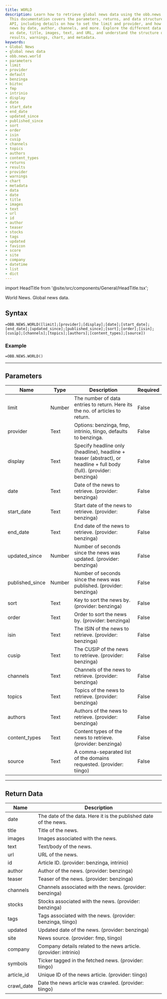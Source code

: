 ```yaml
---
title: WORLD
description: Learn how to retrieve global news data using the obb.news.world API.
  This documentation covers the parameters, returns, and data structures used in the
  API, including details on how to set the limit and provider, and how to filter the
  news by date, author, channels, and more. Explore the different data fields such
  as date, title, images, text, and URL, and understand the structure of the returned
  results, warnings, chart, and metadata.
keywords: 
- Global News
- global news data
- obb.news.world
- parameters
- limit
- provider
- default
- benzinga
- biztoc
- fmp
- intrinio
- display
- date
- start_date
- end_date
- updated_since
- published_since
- sort
- order
- isin
- cusip
- channels
- topics
- authors
- content_types
- returns
- results
- provider
- warnings
- chart
- metadata
- data
- date
- title
- images
- text
- url
- id
- author
- teaser
- stocks
- tags
- updated
- favicon
- score
- site
- company
- datetime
- list
- dict
---
```


<!-- markdownlint-disable MD033 -->
import HeadTitle from '@site/src/components/General/HeadTitle.tsx';

<HeadTitle title="NEWS.WORLD | OpenBB Add-in for Excel Docs" />

World News. Global news data.

## Syntax

```excel wordwrap
=OBB.NEWS.WORLD([limit];[provider];[display];[date];[start_date];[end_date];[updated_since];[published_since];[sort];[order];[isin];[cusip];[channels];[topics];[authors];[content_types];[source])
```

### Example

```excel wordwrap
=OBB.NEWS.WORLD()
```

---

## Parameters

| Name | Type | Description | Required |
| ---- | ---- | ----------- | -------- |
| limit | Number | The number of data entries to return. Here its the no. of articles to return. | False |
| provider | Text | Options: benzinga, fmp, intrinio, tiingo, defaults to benzinga. | False |
| display | Text | Specify headline only (headline), headline + teaser (abstract), or headline + full body (full). (provider: benzinga) | False |
| date | Text | Date of the news to retrieve. (provider: benzinga) | False |
| start_date | Text | Start date of the news to retrieve. (provider: benzinga) | False |
| end_date | Text | End date of the news to retrieve. (provider: benzinga) | False |
| updated_since | Number | Number of seconds since the news was updated. (provider: benzinga) | False |
| published_since | Number | Number of seconds since the news was published. (provider: benzinga) | False |
| sort | Text | Key to sort the news by. (provider: benzinga) | False |
| order | Text | Order to sort the news by. (provider: benzinga) | False |
| isin | Text | The ISIN of the news to retrieve. (provider: benzinga) | False |
| cusip | Text | The CUSIP of the news to retrieve. (provider: benzinga) | False |
| channels | Text | Channels of the news to retrieve. (provider: benzinga) | False |
| topics | Text | Topics of the news to retrieve. (provider: benzinga) | False |
| authors | Text | Authors of the news to retrieve. (provider: benzinga) | False |
| content_types | Text | Content types of the news to retrieve. (provider: benzinga) | False |
| source | Text | A comma-separated list of the domains requested. (provider: tiingo) | False |

---

## Return Data

| Name | Description |
| ---- | ----------- |
| date | The date of the data. Here it is the published date of the news.  |
| title | Title of the news.  |
| images | Images associated with the news.  |
| text | Text/body of the news.  |
| url | URL of the news.  |
| id | Article ID. (provider: benzinga, intrinio) |
| author | Author of the news. (provider: benzinga) |
| teaser | Teaser of the news. (provider: benzinga) |
| channels | Channels associated with the news. (provider: benzinga) |
| stocks | Stocks associated with the news. (provider: benzinga) |
| tags | Tags associated with the news. (provider: benzinga, tiingo) |
| updated | Updated date of the news. (provider: benzinga) |
| site | News source. (provider: fmp, tiingo) |
| company | Company details related to the news article. (provider: intrinio) |
| symbols | Ticker tagged in the fetched news. (provider: tiingo) |
| article_id | Unique ID of the news article. (provider: tiingo) |
| crawl_date | Date the news article was crawled. (provider: tiingo) |
